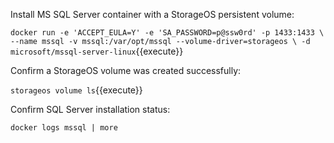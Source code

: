 Install MS SQL Server container with a StorageOS persistent volume:

`docker run -e 'ACCEPT_EULA=Y' -e 'SA_PASSWORD=p@ssw0rd' -p 1433:1433 \
    --name mssql -v mssql:/var/opt/mssql --volume-driver=storageos \
    -d microsoft/mssql-server-linux`{{execute}}

Confirm a StorageOS volume was created successfully:

`storageos volume ls`{{execute}}

Confirm SQL Server installation status:

`docker logs mssql | more`
